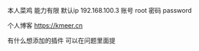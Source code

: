 本人菜鸡 能力有限
默认ip 192.168.100.3
账号 root
密码 password


   个人博客     https://kmeer.cn

有什么想添加的插件  可以在问题里面提
